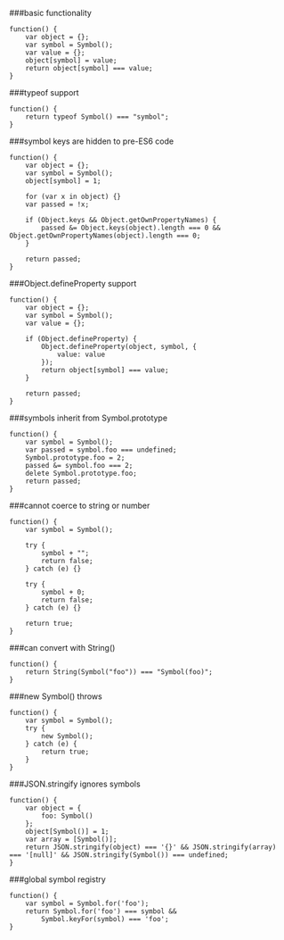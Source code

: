 ###basic functionality
          
```
function() {
    var object = {};
    var symbol = Symbol();
    var value = {};
    object[symbol] = value;
    return object[symbol] === value;
}
```
###typeof support
          
```
function() {
    return typeof Symbol() === "symbol";
}
```
###symbol keys are hidden to pre-ES6 code
          
```
function() {
    var object = {};
    var symbol = Symbol();
    object[symbol] = 1;

    for (var x in object) {}
    var passed = !x;

    if (Object.keys && Object.getOwnPropertyNames) {
        passed &= Object.keys(object).length === 0 && Object.getOwnPropertyNames(object).length === 0;
    }

    return passed;
}
```
###Object.defineProperty support
          
```
function() {
    var object = {};
    var symbol = Symbol();
    var value = {};

    if (Object.defineProperty) {
        Object.defineProperty(object, symbol, {
            value: value
        });
        return object[symbol] === value;
    }

    return passed;
}
```
###symbols inherit from Symbol.prototype
          
```
function() {
    var symbol = Symbol();
    var passed = symbol.foo === undefined;
    Symbol.prototype.foo = 2;
    passed &= symbol.foo === 2;
    delete Symbol.prototype.foo;
    return passed;
}
```
###cannot coerce to string or number
          
```
function() {
    var symbol = Symbol();

    try {
        symbol + "";
        return false;
    } catch (e) {}

    try {
        symbol + 0;
        return false;
    } catch (e) {}

    return true;
}
```
###can convert with String()
          
```
function() {
    return String(Symbol("foo")) === "Symbol(foo)";
}
```
###new Symbol() throws
          
```
function() {
    var symbol = Symbol();
    try {
        new Symbol();
    } catch (e) {
        return true;
    }
}
```
###JSON.stringify ignores symbols
          
```
function() {
    var object = {
        foo: Symbol()
    };
    object[Symbol()] = 1;
    var array = [Symbol()];
    return JSON.stringify(object) === '{}' && JSON.stringify(array) === '[null]' && JSON.stringify(Symbol()) === undefined;
}
```
###global symbol registry
          
```
function() {
    var symbol = Symbol.for('foo');
    return Symbol.for('foo') === symbol &&
        Symbol.keyFor(symbol) === 'foo';
}
```
